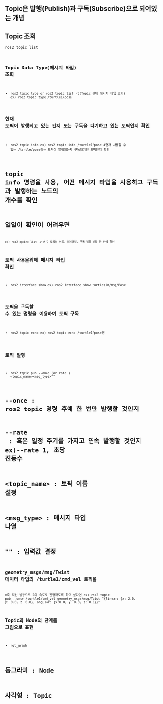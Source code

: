 ## Topic은 발행(Publish)과 구독(Subscribe)으로 되어있는 개념

## Topic 조회
 <code>ros2 topic list<code>
## Topic Data Type(메시지 타입) 조회
 - ros2 topic type or ros2 topic list -t(Topic 전체 메시지 타입 조회)
  ex) ros2 topic type /turtle1/pose

## 현재 토픽이 발행되고 있는 건지 또는 구독을 대기하고 있는 토픽인지 확인
 - ros2 topic info
  ex) ros2 topic info /turtle1/pose #현재 사용할 수 있는 /turtle/pose라는 토픽이 발행되는지 구독대기인 토픽인지 확인
  # topic info 명령을 사용, 어떤 메시지 타입을 사용하고 구독과 발행하는 노드의 개수를 확인
  # 일일이 확인이 어려우면 
    ex) ros2 optinc list -v # 각 토픽의 이름, 데이터형, 구독 발행 상황 한 번에 확인

## 토픽 사용을위해 메시지 타입 확인
 - ros2 interface show
  ex) ros2 interface show turtlesim/msg/Pose

## 토픽을 구독할 수 있는 명령을 이용하여 토픽 구독
 - ros2 topic echo
  ex) ros2 topic echo /turtle1/pose갠

## 토픽 발행
 - ros2 topic pub --once (or rate <hz>) <topic_name><msg_type>"<arge>"
  # --once : ros2 topic 명령 후에 한 번만 발행할 것인지
  # --rate <hz> : 혹은 일정 주기를 가지고 연속 발행할 것인지 ex)--rate 1, 초당 진동수
  # <topic_name> : 토픽 이름 설정
  # <msg_type> : 메시지 타입 나열
  # "<args>" : 입력값 결정

## geometry_msgs/msg/Twist 데이터 타입의 /turtle1/cmd_vel 토픽을 
   x축 직선 방향으로 2의 속도로 진행하도록 하고 싶다면
 ex) ros2 topic pub --once /turtle1/cmd_vel geometry_msgs/msg/Twist "{linear: {x: 2.0, y: 0.0, z: 0.0}, angular: {x:0.0, y: 0.0, z: 0.0}}"

## Topic과 Node의 관계를 그림으로 표현
 - rqt_graph
 # 동그라미 : Node
 # 사각형 : Topic


